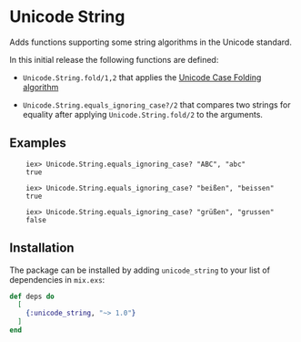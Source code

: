# Unicode String

Adds functions supporting some string algorithms in the Unicode standard.

In this initial release the following functions are defined:

* `Unicode.String.fold/1,2` that applies the [Unicode Case Folding algorithm](https://www.unicode.org/versions/Unicode14.0.0/ch03.pdf)

* `Unicode.String.equals_ignoring_case?/2` that compares two strings for equality after applying `Unicode.String.fold/2` to the arguments.

## Examples

		iex> Unicode.String.equals_ignoring_case? "ABC", "abc"
		true

		iex> Unicode.String.equals_ignoring_case? "beißen", "beissen"
		true

		iex> Unicode.String.equals_ignoring_case? "grüßen", "grussen"
		false

## Installation

The package can be installed by adding `unicode_string` to your list of dependencies in `mix.exs`:

```elixir
def deps do
  [
    {:unicode_string, "~> 1.0"}
  ]
end
```

